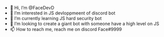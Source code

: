 - 👋 Hi, I’m @FaceDevD
- 👀 I’m interested in JS devloppmeent of discord bot 
- 🌱 I’m currently learning JS hard security bot
- 💞️ I’m looking to create a giant bot with someone have a high level on JS
- 📫 How to reach me, reach me on discord Face#9999 

<!---
FaceDevD/FaceDevD is a ✨ special ✨ repository because its `README.md` (this file) appears on your GitHub profile.
You can click the Preview link to take a look at your changes.
--->
